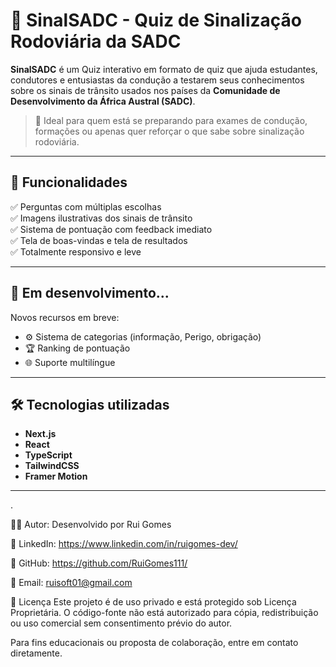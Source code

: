 # 🚦 SinalSADC - Quiz de Sinalização Rodoviária da SADC

**SinalSADC** é um Quiz interativo em formato de quiz que ajuda estudantes, condutores e entusiastas da condução a testarem seus conhecimentos sobre os sinais de trânsito usados nos países da **Comunidade de Desenvolvimento da África Austral (SADC)**.

> 📍 Ideal para quem está se preparando para exames de condução, formações ou apenas quer reforçar o que sabe sobre sinalização rodoviária.

---

## 🧠 Funcionalidades

✅ Perguntas com múltiplas escolhas  
✅ Imagens ilustrativas dos sinais de trânsito  
✅ Sistema de pontuação com feedback imediato  
✅ Tela de boas-vindas e tela de resultados  
✅ Totalmente responsivo e leve  

---

## 🚧 Em desenvolvimento...

Novos recursos em breve:

- ⚙️ Sistema de categorias (informação, Perigo, obrigação)
- 🏆 Ranking de pontuação
- 🌐 Suporte multilíngue

---


## 🛠️ Tecnologias utilizadas

- **Next.js**
- **React**
- **TypeScript**
- **TailwindCSS**
- **Framer Motion**

---
.

🧑‍💻 Autor:
Desenvolvido por Rui Gomes

💼 LinkedIn: https://www.linkedin.com/in/ruigomes-dev/

🐙 GitHub: https://github.com/RuiGomes111/

📧 Email: ruisoft01@gmail.com

📄 Licença
Este projeto é de uso privado e está protegido sob Licença Proprietária.
O código-fonte não está autorizado para cópia, redistribuição ou uso comercial sem consentimento prévio do autor.

Para fins educacionais ou proposta de colaboração, entre em contato diretamente.